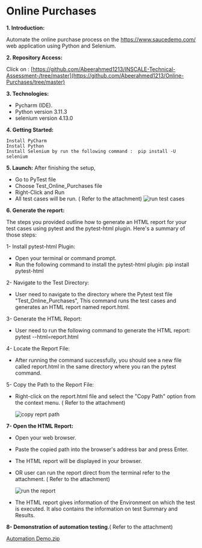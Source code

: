 # Online Purchases

**1. Introduction:**

Automate the online purchase process on the https://www.saucedemo.com/ web application using Python and Selenium.

**2. Repository Access:**

Click on : [https://github.com/Abeerahmed1213/INSCALE-Technical-Assessment-/tree/master](https://github.com/Abeerahmed1213/Online-Purchases/tree/master)

**3. Technologies:**

- Pycharm (IDE).
- Python version 3.11.3
- selenium version 4.13.0


**4. Getting Started:**
   
	Install PyCharm 
	Install Python 
	Install Selenium by run the following command :  pip install -U selenium 


**5. Launch:**
After finishing the setup,
- Go to PyTest file
- Choose Test_Online_Purchases file
- Right-Click and Run
- All test cases will be run. ( Refer to the attachment)
![run test cases](https://github.com/Abeerahmed1213/INSCALE-Technical-Assessment-/assets/46742041/cd22931e-79f6-42d7-b889-4e1342d1049c)


**6. Generate the report:**

The steps you provided outline how to generate an HTML report for your test cases using pytest and the pytest-html plugin. Here's a summary of those steps:

1- Install pytest-html Plugin:
- Open your terminal or command prompt.
- Run the following command to install the pytest-html plugin: pip install pytest-html
  
2- Navigate to the Test Directory:
  - User need to navigate to the directory where the Pytest test file "Test_Online_Purchases", This command runs the test cases and generates an HTML report named report.html.
    
3- Generate the HTML Report:
 - User need to run the following command to generate the HTML report: pytest --html=report.html
   
4- Locate the Report File:
 - After running the command successfully, you should see a new file called report.html in the same directory where you ran the pytest command.
   
5- Copy the Path to the Report File:
 - Right-click on the report.html file and select the "Copy Path" option from the context menu. ( Refer to the attachment)
   
   ![copy reprt path](https://github.com/Abeerahmed1213/INSCALE-Technical-Assessment-/assets/46742041/5c75ffb2-cd77-41a1-9bcb-2cdba764d006)
   
   
**7- Open the HTML Report:**
- Open your web browser.
- Paste the copied path into the browser's address bar and press Enter.
- The HTML report will be displayed in your browser.
- OR user can run the report direct from the terminal refer to the attachment. ( Refer to the attachment)
  
     ![run the report](https://github.com/Abeerahmed1213/INSCALE-Technical-Assessment-/assets/46742041/6f8f5995-d4ae-4721-b1de-a2c20ba4bc3d)
  
- The HTML report gives information of the Environment on which the test is executed. It also contains the information on test Summary and Results.
  
**8- Demonstration of automation testing**.( Refer to the attachment)


[Automation Demo.zip](https://github.com/Abeerahmed1213/INSCALE-Technical-Assessment-/files/12830870/Automation.Demo.zip)


  

